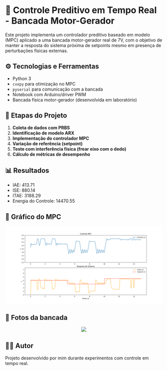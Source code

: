# 🎯 Controle Preditivo em Tempo Real - Bancada Motor-Gerador

Este projeto implementa um controlador preditivo baseado em modelo (MPC) aplicado a uma bancada motor-gerador real de 7V, com o objetivo de manter a resposta do sistema próxima de setpoints mesmo em presença de perturbações físicas externas.

## ⚙️ Tecnologias e Ferramentas

- Python 3
- `cvxpy` para otimização no MPC
- `pyserial` para comunicação com a bancada
- Notebook com Arduino/driver PWM
- Bancada física motor-gerador (desenvolvida em laboratório)

## 🧪 Etapas do Projeto

1. **Coleta de dados com PRBS**
2. **Identificação de modelo ARX**
3. **Implementação do controlador MPC**
4. **Variação de referência (setpoint)**
5. **Teste com interferência física (frear eixo com o dedo)**
6. **Cálculo de métricas de desempenho**

## 📊 Resultados

- IAE: 413.71
- ISE: 880.14
- ITAE: 3188.29
- Energia do Controle: 14470.55
## 📸 Gráfico do MPC
<p align="center">
  <img src="Grafico_MPC.png" width="600">
</p>

## 📸 Fotos da bancada

<p align="center">
  <img src="images/bancada_real.jpg" width="500">
</p>


## 👨‍🔧 Autor

Projeto desenvolvido por mim durante experimentos com controle em tempo real.
